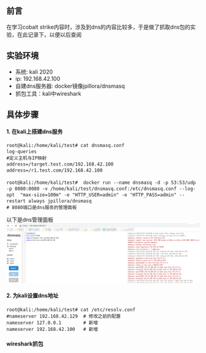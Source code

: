 ## 前言
在学习cobalt strike内容时，涉及到dns的内容比较多，于是做了抓取dns包的实验，在此记录下，以便以后查阅
## 实验环境
* 系统: kali 2020
* ip: 192.168.42.100
* 自建dns服务器: docker镜像jpillora/dnsmasq
* 抓包工具：kali中wireshark

## 具体步骤
#### 1. 在kali上搭建dns服务
```
root@kali:/home/kali/test# cat dnsmasq.conf
log-queries
#定义主机与IP映射
address=/target.test.com/192.168.42.100
address=/r1.test.com/192.168.42.100

root@kali:/home/kali/test#  docker run --name dnsmasq -d -p 53:53/udp -p 8080:8080 -v /home/kali/test/dnsmasq.conf:/etc/dnsmasq.conf --log-opt  "max-size=100m" -e "HTTP_USER=admin" -e "HTTP_PASS=admin" --restart always jpillora/dnsmasq
# 8080端口是dns服务的管理面板
```
以下是dns管理面板
![Alt text](../../image/dns-dashboard.png)

#### 2. 为kali设置dns地址
```
root@kali:/home/kali/test# cat /etc/resolv.conf 
#nameserver 192.168.42.129  # 修改之前的配置
nameserver 127.0.0.1        # 新增
nameserver 192.168.42.100   # 新增
```
#### wireshark抓包
